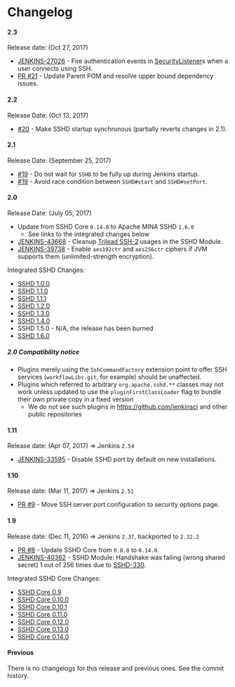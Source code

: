 Changelog
====

#### 2.3

Release date: (Oct 27, 2017)

* [JENKINS-27026](https://issues.jenkins-ci.org/browse/JENKINS-27026) - 
Fire authentication events in [SecurityListener](https://jenkins.io/doc/developer/extensions/jenkins-core/#securitylistener)s when a user connects using SSH.
* [PR #21](https://github.com/jenkinsci/sshd-module/pull/21) -
Update Parent POM and resolve upper bound dependency issues.

#### 2.2

Release Date: (Oct 13, 2017)

* [#20](https://github.com/jenkinsci/sshd-module/pull/20) -
Make SSHD startup synchronous (partially reverts changes in 2.1). 

#### 2.1

Release Date: (September 25, 2017)

* [#19](https://github.com/jenkinsci/sshd-module/pull/19) - Do not wait for `SSHD` to be fully up during Jenkins startup.
* [#19](https://github.com/jenkinsci/sshd-module/pull/19) - Avoid race condition between `SSHD#start` and `SSHD#setPort`.

#### 2.0

Release Date: (July 05, 2017)

* Update from SSHD Core `0.14.0` to Apache MINA SSHD `1.6.0`
  * See links to the integrated changes below
* [JENKINS-43668](https://issues.jenkins-ci.org/browse/JENKINS-43668) - 
Cleanup [Trilead SSH-2](https://github.com/jenkinsci/trilead-ssh2) usages in the SSHD Module.
* [JENKINS-39738](https://issues.jenkins-ci.org/browse/JENKINS-39738) -
Enable `aes192ctr` and `aes256ctr` ciphers if JVM supports them (unlimited-strength encryption).

Integrated SSHD Changes:

* [SSHD 1.0.0](https://issues.apache.org/jira/secure/ReleaseNote.jspa?version=12323302&styleName=&projectId=12310849)
* [SSHD 1.1.0](https://issues.apache.org/jira/secure/ReleaseNote.jspa?version=12333293&styleName=&projectId=12310849)
* [SSHD 1.1.1](https://issues.apache.org/jira/secure/ReleaseNote.jspa?version=12335067&styleName=&projectId=12310849)
* [SSHD 1.2.0](https://issues.apache.org/jira/secure/ReleaseNote.jspa?version=12334702&styleName=&projectId=12310849)
* [SSHD 1.3.0](https://issues.apache.org/jira/secure/ReleaseNote.jspa?version=12335499&styleName=&projectId=12310849)
* [SSHD 1.4.0](https://issues.apache.org/jira/secure/ReleaseNote.jspa?version=12338322&styleName=&projectId=12310849)
* SSHD 1.5.0 - N/A, the release has been burned
* [SSHD 1.6.0](https://issues.apache.org/jira/secure/ReleaseNote.jspa?version=12340583&styleName=&projectId=12310849)

##### 2.0 Compatibility notice

* Plugins merely using the `SshCommandFactory` extension point to offer SSH services (`workflowLibs.git`, for example) should be unaffected.
* Plugins which referred to arbitrary `org.apache.sshd.**` classes may not work unless updated to use the `pluginFirstClassLoader` flag to bundle their own private copy in a fixed version
  * We do not see such plugins in https://github.com/jenkinsci and other public repositories

#### 1.11

Release date: (Apr 07, 2017) => Jenkins `2.54`

* [JENKINS-33595](https://issues.jenkins-ci.org/browse/JENKINS-33595) -
Disable SSHD port by default on new installations.

#### 1.10

Release date: (Mar 11, 2017) => Jenkins `2.51`

* [PR #9](https://github.com/jenkinsci/sshd-module/pull/9) - 
Move SSH server port configuration to security options page.

#### 1.9

Release date: (Dec 11, 2016) => Jenkins `2.37`, backported to `2.32.2`

* [PR #8](https://github.com/jenkinsci/sshd-module/pull/8) - 
Update SSHD Core from `0.8.0` to `0.14.0`.
* [JENKINS-40362](https://issues.jenkins-ci.org/browse/JENKINS-40362) -
SSHD Module: Handshake was failing (wrong shared secret) 1 out of 256 times due to 
[SSHD-330](https://issues.apache.org/jira/browse/SSHD-330).

Integrated SSHD Core Changes:

* [SSHD Core 0.9](https://issues.apache.org/jira/secure/ReleaseNote.jspa?projectId=12310849&version=12323301)
* [SSHD Core 0.10.0](https://issues.apache.org/jira/secure/ReleaseNote.jspa?projectId=12310849&version=12324784)
* [SSHD Core 0.10.1](https://issues.apache.org/jira/secure/ReleaseNote.jspa?projectId=12310849&version=12326289)
* [SSHD Core 0.11.0](https://issues.apache.org/jira/secure/ReleaseNote.jspa?projectId=12310849&version=12326277)
* [SSHD Core 0.12.0](https://issues.apache.org/jira/secure/ReleaseNote.jspa?projectId=12310849&version=12326775)
* [SSHD Core 0.13.0](https://issues.apache.org/jira/secure/ReleaseNote.jspa?projectId=12310849&version=12327342)
* [SSHD Core 0.14.0](https://issues.apache.org/jira/secure/ReleaseNote.jspa?projectId=12310849&version=12329012)

#### Previous

There is no changelogs for this release and previous ones. 
See the commit history.
